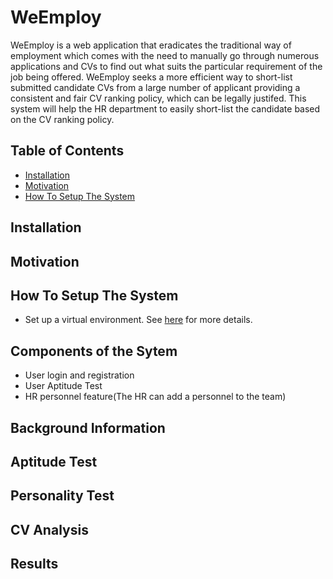 # WeEmploy

WeEmploy is a web application that eradicates the traditional way of employment which comes with the need to manually go through numerous applications and CVs to find out what suits the particular requirement of the job being offered. WeEmploy seeks a more efficient way to short-list submitted candidate CVs from a large number of applicant providing a consistent and fair CV ranking policy, which can be legally justifed. This system will help the HR department to easily short-list the candidate based on the CV ranking policy.

## Table of Contents
* [Installation](#installation)
* [Motivation](#motivation)
* [How To Setup The System](#how-to-set-up-the-system)

## Installation



## Motivation


## How To Setup The System
* Set up a virtual environment. See [here](https://packaging.python.org/en/latest/guides/installing-using-pip-and-virtual-environments) for more details.


## Components of the Sytem
* User login and registration
* User Aptitude Test
* HR personnel feature(The HR can add a personnel to the team)


## Background Information


## Aptitude Test


## Personality Test


## CV Analysis


## Results
